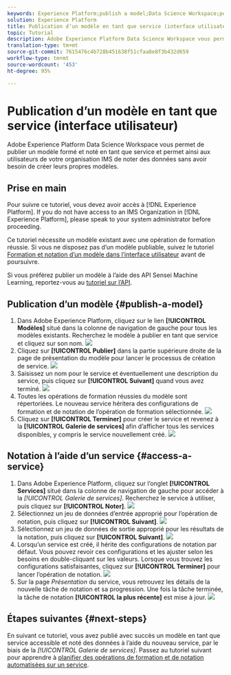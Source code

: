 ```yaml
---
keywords: Experience Platform;publish a model;Data Science Workspace;popular topics;score a service
solution: Experience Platform
title: Publication d’un modèle en tant que service (interface utilisateur)
topic: Tutorial
description: Adobe Experience Platform Data Science Workspace vous permet de publier un modèle formé et noté en tant que service et permet ainsi aux utilisateurs de votre organisation IMS de noter des données sans avoir besoin de créer leurs propres modèles.
translation-type: tm+mt
source-git-commit: 7615476c4b728b451638f51cfaa8e8f3b432d659
workflow-type: tm+mt
source-wordcount: '453'
ht-degree: 95%

---
```



# Publication d’un modèle en tant que service (interface utilisateur)

Adobe Experience Platform Data Science Workspace vous permet de publier un modèle formé et noté en tant que service et permet ainsi aux utilisateurs de votre organisation IMS de noter des données sans avoir besoin de créer leurs propres modèles.

## Prise en main

Pour suivre ce tutoriel, vous devez avoir accès à [!DNL Experience Platform]. If you do not have access to an IMS Organization in [!DNL Experience Platform], please speak to your system administrator before proceeding.

Ce tutoriel nécessite un modèle existant avec une opération de formation réussie. Si vous ne disposez pas d’un modèle publiable, suivez le tutoriel [Formation et notation d’un modèle dans l’interface utilisateur](./train-evaluate-model-ui.md) avant de poursuivre.

Si vous préférez publier un modèle à l’aide des API Sensei Machine Learning, reportez-vous au [tutoriel sur l’API](./publish-model-service-api.md).

## Publication d’un modèle {#publish-a-model}

1. Dans Adobe Experience Platform, cliquez sur le lien **[!UICONTROL Modèles]** situé dans la colonne de navigation de gauche pour tous les modèles existants. Recherchez le modèle à publier en tant que service et cliquez sur son nom.
   ![](../images/models-recipes/publish-model/1_browse_model.png)
2. Cliquez sur **[!UICONTROL Publier]** dans la partie supérieure droite de la page de présentation du modèle pour lancer le processus de création de service.
   ![](../images/models-recipes/publish-model/2_view_training_runs.png)
3. Saisissez un nom pour le service et éventuellement une description du service, puis cliquez sur **[!UICONTROL Suivant]** quand vous avez terminé.
   ![](../images/models-recipes/publish-model/3_configure_service.png)
4. Toutes les opérations de formation réussies du modèle sont répertoriées. Le nouveau service héritera des configurations de formation et de notation de l’opération de formation sélectionnée.
   ![](../images/models-recipes/publish-model/4_select_training_run.png)
5. Cliquez sur **[!UICONTROL Terminer]** pour créer le service et revenez à la **[!UICONTROL Galerie de services]** afin d’afficher tous les services disponibles, y compris le service nouvellement créé.
   ![](../images/models-recipes/publish-model/service_gallery.png)

## Notation à l’aide d’un service {#access-a-service}

1. Dans Adobe Experience Platform, cliquez sur l’onglet **[!UICONTROL Services]** situé dans la colonne de navigation de gauche pour accéder à la *[!UICONTROL Galerie de services]*. Recherchez le service à utiliser, puis cliquez sur **[!UICONTROL Noter]**.
   ![](../images/models-recipes/publish-model/click_to_score.png)
2. Sélectionnez un jeu de données d’entrée approprié pour l’opération de notation, puis cliquez sur **[!UICONTROL Suivant]**.
   ![](../images/models-recipes/publish-model/6_scoring_input.png)
3. Sélectionnez un jeu de données de sortie approprié pour les résultats de la notation, puis cliquez sur **[!UICONTROL Suivant]**.
   ![](../images/models-recipes/publish-model/7_scoring_output.png)
4. Lorsqu’un service est créé, il hérite des configurations de notation par défaut. Vous pouvez revoir ces configurations et les ajuster selon les besoins en double-cliquant sur les valeurs. Lorsque vous trouvez les configurations satisfaisantes, cliquez sur **[!UICONTROL Terminer]** pour lancer l’opération de notation.
   ![](../images/models-recipes/publish-model/8_scoring_configure.png)
5. Sur la page *Présentation* du service, vous retrouvez les détails de la nouvelle tâche de notation et sa progression. Une fois la tâche terminée, la tâche de notation **[!UICONTROL la plus récente]** est mise à jour.
   ![](../images/models-recipes/publish-model/score_pending.png)

## Étapes suivantes {#next-steps}

En suivant ce tutoriel, vous avez publié avec succès un modèle en tant que service accessible et noté des données à l’aide du nouveau service, par le biais de la *[!UICONTROL Galerie de services]*. Passez au tutoriel suivant pour apprendre à [planifier des opérations de formation et de notation automatisées sur un service](./schedule-models-ui.md).
